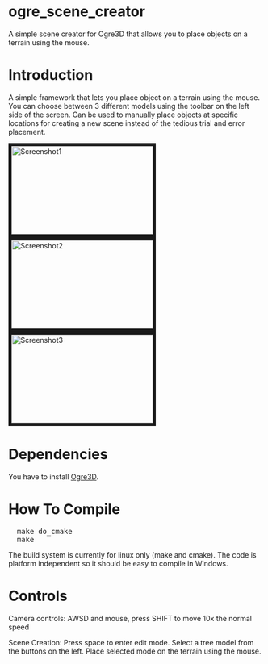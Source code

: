 ogre_scene_creator
==================

A simple scene creator for Ogre3D that allows you to place objects on a terrain using the mouse.

# Introduction

A simple framework that lets you place object on a terrain using the mouse. You can choose between 3 different models using the toolbar on the left side of the screen. Can be used to manually place objects at specific locations for creating a new scene instead of the tedious trial and error placement.

<img src="http://i.imgur.com/hQ5vl.jpg" alt="Screenshot1" border="6" height="175" width="280">
<img src="http://i.imgur.com/LnVV0.jpg" alt="Screenshot2" border="6" height="175" width="280">
<img src="http://i.imgur.com/BuQZ1.jpg" alt="Screenshot3" border="6" height="175" width="280">

# Dependencies

You have to install [Ogre3D](http://www.ogre3d.org/).

# How To Compile
<pre>
  make do_cmake
  make
</pre>
The build system is currently for linux only (make and cmake). The code is platform independent so it should be easy to compile in Windows.


# Controls

Camera controls:
AWSD and mouse, press SHIFT to move 10x the normal speed

Scene Creation:
Press space to enter edit mode.
Select a tree model from the buttons on the left.
Place selected mode on the terrain using the mouse.